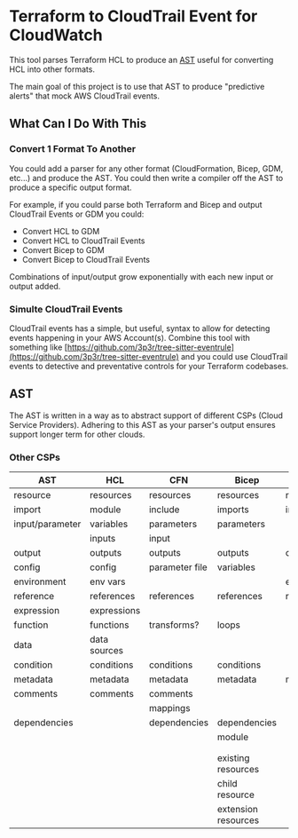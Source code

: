 # Terraform to CloudTrail Event for CloudWatch

This tool parses Terraform HCL to produce an [AST](https://en.wikipedia.org/wiki/Abstract_syntax_tree) useful for converting
HCL into other formats.

The main goal of this project is to use that AST to produce "predictive alerts" that mock AWS CloudTrail events.

## What Can I Do With This

### Convert 1 Format To Another

You could add a parser for any other format (CloudFormation, Bicep, GDM, etc...) and produce the AST. You could then write a compiler off the AST to produce a specific output format.

For example, if you could parse both Terraform and Bicep and output CloudTrail Events or GDM you could:

- Convert HCL to GDM
- Convert HCL to CloudTrail Events
- Convert Bicep to GDM
- Convert Bicep to CloudTrail Events

Combinations of input/output grow exponentially with each new input or output added.

### Simulte CloudTrail Events

CloudTrail events has a simple, but useful, syntax to allow for detecting events happening in your AWS Account(s). Combine this tool with something like [https://github.com/3p3r/tree-sitter-eventrule](https://github.com/3p3r/tree-sitter-eventrule) and you could use CloudTrail events to detective and preventative controls for your Terraform codebases.

## AST

The AST is written in a way as to abstract support of different CSPs (Cloud Service Providers). Adhering to this AST as your parser's output ensures support longer term for other clouds.

### Other CSPs

| AST             | HCL          | CFN            | Bicep               | GDM        |
| --------------- | ------------ | -------------- | ------------------- | ---------- |
| resource        | resources    | resources      | resources           | resources  |
| import          | module       | include        | imports             | imports    |
| input/parameter | variables    | parameters     | parameters          |            |
|                 | inputs       | input          |                     |            |
| output          | outputs      | outputs        | outputs             | outputs    |
| config          | config       | parameter file | variables           |            |
| environment     | env vars     |                |                     | env vars   |
| reference       | references   | references     | references          | references |
| expression      | expressions  |                |                     |            |
| function        | functions    | transforms?    | loops               |            |
| data            | data sources |                |                     |            |
| condition       | conditions   | conditions     | conditions          |            |
| metadata        | metadata     | metadata       | metadata            | metadata   |
| comments        | comments     | comments       |                     |            |
|                 |              | mappings       |                     |            |
| dependencies    |              | dependencies   | dependencies        |            |
|                 |              |                | module              |            |
|                 |              |                |                     |            |
|                 |              |                |                     |            |
|                 |              |                | existing resources  |            |
|                 |              |                | child resource      |            |
|                 |              |                | extension resources |            |

